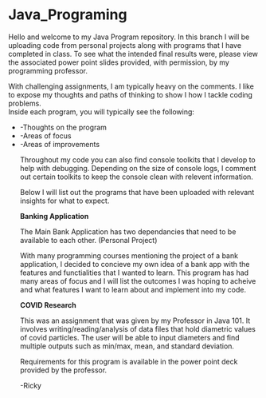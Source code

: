 # Java_Programing

Hello and welcome to my Java Program repository.  In this branch I will be uploading code from personal projects along with 
programs that I have completed in class.  To see what the intended final results were, please view the associated power point
slides provided, with permission, by my programming professor.

With challenging assignments, I am typically heavy on the comments.  I like to expose my thoughts and paths of thinking to show I how I tackle coding problems.  
Inside each program, you will typically see the following:
<ul>
  <li>-Thoughts on the program</li>
  <li>-Areas of focus</li>
  <li>-Areas of improvements</li>

Throughout my code you can also find console toolkits that I develop to help with debugging.  Depending on the size of console logs, I comment out certain toolkits
to keep the console clean with relevent information.

Below I will list out the programs that have been uploaded with relevant insights for what to expect.


<b>Banking Application</b>

The Main Bank Application has two dependancies that need to be available to each other.
(Personal Project)

With many programming courses mentioning the project of a bank application, I decided to concieve my own idea of a bank app with the features and functialities that I wanted to learn.  This program has had many areas of focus and I will list the outcomes I was hoping to acheive and what features I want to learn about and implement into my code.  



<b>COVID Research</b>

This was an assignment that was given by my Professor in Java 101.  It involves writing/reading/analysis of data files that hold diametric values of covid particles.  The user will be able to input diameters and find multiple outputs such as min/max, mean, and standard deviation.  

Requirements for this program is available in the power point deck provided by the professor.

-Ricky
